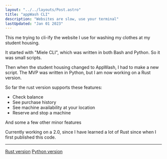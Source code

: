 ```yaml
---
layout: "../../layouts/Post.astro"
title: "appWash CLI"
description: "Websites are slow, use your terminal"
lastUpdated: "Jan 01 2023"
---
```


This me trying to cli-ify the website I use for washing my clothes at my student housing.

It started with "Miele CLI", which was written in both Bash and Python. So it was small scripts.

Then when the student housing changed to AppWash, I had to make a new script. The MVP was written in Python, but I am now working on a Rust version.

So far the rust version supports these features:

- Check balance
- See purchase history
- See machine availability at your location
- Reserve and stop a machine

And some a few other minor features

Currently working on a 2.0, since I have learned a lot of Rust since when I first published this code.

---

[Rust version](https://ggithub.com/omfj/appwash-rs) [Python version](https://github.com/omfj/appwash-cli)
